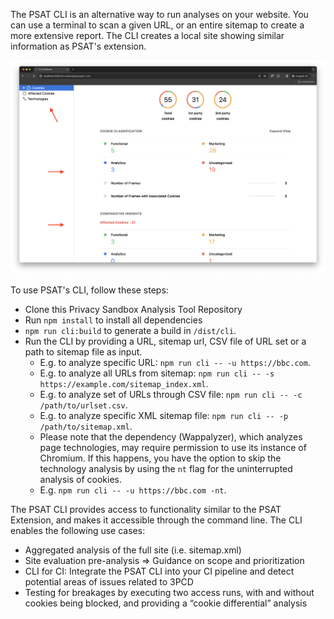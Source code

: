 The PSAT CLI is an alternative way to run analyses on your website. You can use a terminal to scan a given URL, or an entire sitemap to create a more extensive report. The CLI creates a local site showing similar information as PSAT's extension.

<img width="742" alt="PSAT Cookie Filters" src="images/psat-cli/cli-cookies-landing-page.png">

To use PSAT's CLI, follow these steps:

- Clone this Privacy Sandbox Analysis Tool Repository
- Run `npm install` to install all dependencies
- `npm run cli:build` to generate a build in `/dist/cli`.
- Run the CLI by providing a URL, sitemap url, CSV file of URL set or a path to sitemap file as input.
  - E.g. to analyze specific URL: `npm run cli -- -u https://bbc.com`.
  - E.g. to analyze all URLs from sitemap: `npm run cli -- -s https://example.com/sitemap_index.xml`.
  - E.g. to analyze set of URLs through CSV file: `npm run cli -- -c /path/to/urlset.csv`.
  - E.g. to analyze specific XML sitemap file: `npm run cli -- -p /path/to/sitemap.xml`.
  - Please note that the dependency (Wappalyzer), which analyzes page technologies, may require permission to use its instance of Chromium. If this happens, you have the option to skip the technology analysis by using the `nt` flag for the uninterrupted analysis of cookies.
  - E.g. `npm run cli -- -u https://bbc.com -nt`.

The PSAT CLI provides access to functionality similar to the PSAT Extension, and makes it accessible through the command line. The CLI enables the following use cases:

- Aggregated analysis of the full site (i.e. sitemap.xml)
- Site evaluation pre-analysis ⇒ Guidance on scope and prioritization
- CLI for CI: Integrate the PSAT CLI into your CI pipeline and detect potential areas of issues related to 3PCD
- Testing for breakages by executing two access runs, with and without cookies being blocked, and providing a “cookie differential” analysis
